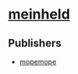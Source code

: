 # [meinheld](https://pypi.org/project/meinheld)



## Publishers
- [mopemope](https://pypi.org/user/mopemope)

